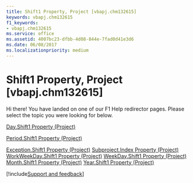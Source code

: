 ```yaml
---
title: Shift1 Property, Project [vbapj.chm132615]
keywords: vbapj.chm132615
f1_keywords:
- vbapj.chm132615
ms.service: office
ms.assetid: 4007bc23-dfbb-4d08-844e-7fad0d41e3d6
ms.date: 06/08/2017
ms.localizationpriority: medium
---
```



# Shift1 Property, Project [vbapj.chm132615]

Hi there! You have landed on one of our F1 Help redirector pages. Please select the topic you were looking for below.

[Day.Shift1 Property (Project)](https://msdn.microsoft.com/library/f57a5d81-85a6-0464-943a-0556b9521755%28Office.15%29.aspx)

[Period.Shift1 Property (Project)](https://msdn.microsoft.com/library/f2de8092-9a30-4aed-8da3-380f7eaa5f0c%28Office.15%29.aspx)

[Exception.Shift1 Property (Project)](https://msdn.microsoft.com/library/8b587014-c830-d346-4ba3-5add50f8e548%28Office.15%29.aspx)
[Subproject.Index Property (Project)](https://msdn.microsoft.com/library/90cb228c-e757-3826-7735-5ff169477171%28Office.15%29.aspx)
[WorkWeekDay.Shift1 Property (Project)](https://msdn.microsoft.com/library/260e91ce-0e5c-0e42-b503-adc400315d7b%28Office.15%29.aspx)
[WeekDay.Shift1 Property (Project)](https://msdn.microsoft.com/library/17d873bf-7336-097f-cd72-ce691c549424%28Office.15%29.aspx)
[Month.Shift1 Property (Project)](https://msdn.microsoft.com/library/7f5678f8-e252-4a0c-8623-d44920ce9fec%28Office.15%29.aspx)
[Year.Shift1 Property (Project)](https://msdn.microsoft.com/library/4c352439-21c1-e369-7a33-d8e92ba23f2d%28Office.15%29.aspx)

[!include[Support and feedback](~/includes/feedback-boilerplate.md)]